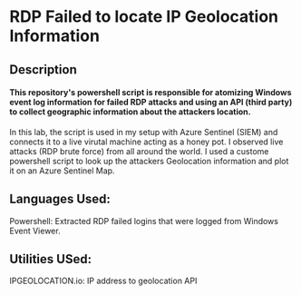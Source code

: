 # RDP Failed to locate IP Geolocation Information

## Description
#### This repository's powershell script is responsible for atomizing Windows event log information for failed RDP attacks and using an API (third party) to collect geographic information about the attackers location.


In this lab, the script is used in my setup with Azure Sentinel (SIEM) and connects it to a live virutal machine acting as a honey pot. I observed live attacks (RDP brute force) from all around the world. I used a custome powershell script to look up the attackers Geolocation information and plot it on an Azure Sentinel Map.

## Languages Used:
Powershell: Extracted RDP failed logins that were logged from Windows Event Viewer.

## Utilities USed:
IPGEOLOCATION.io: IP address to geolocation API
